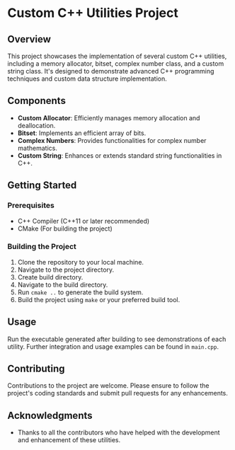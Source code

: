 # Custom C++ Utilities Project

## Overview
This project showcases the implementation of several custom C++ utilities, including a memory allocator, bitset, complex number class, and a custom string class. It's designed to demonstrate advanced C++ programming techniques and custom data structure implementation.

## Components
- **Custom Allocator**: Efficiently manages memory allocation and deallocation.
- **Bitset**: Implements an efficient array of bits.
- **Complex Numbers**: Provides functionalities for complex number mathematics.
- **Custom String**: Enhances or extends standard string functionalities in C++.

## Getting Started
### Prerequisites
- C++ Compiler (C++11 or later recommended)
- CMake (For building the project)

### Building the Project
1. Clone the repository to your local machine.
2. Navigate to the project directory.
3. Create build directory.
4. Navigate to the build directory.
5. Run `cmake ..` to generate the build system.
6. Build the project using `make` or your preferred build tool.

## Usage
Run the executable generated after building to see demonstrations of each utility. Further integration and usage examples can be found in `main.cpp`.

## Contributing
Contributions to the project are welcome. Please ensure to follow the project's coding standards and submit pull requests for any enhancements.

## Acknowledgments
- Thanks to all the contributors who have helped with the development and enhancement of these utilities.

